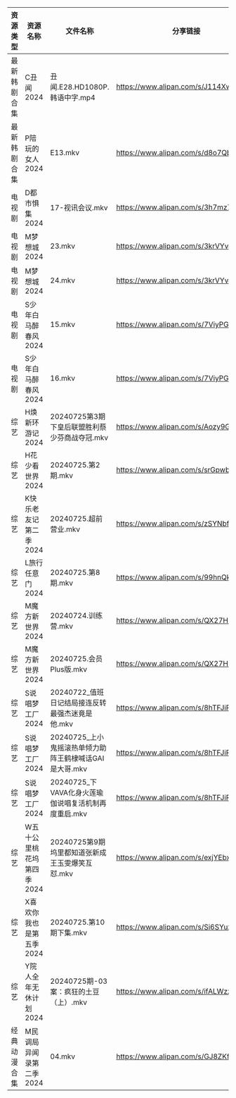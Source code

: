 | 资源类型   | 资源名称            | 文件名称                                | 分享链接                                 | 更新时间                |
| ------ | --------------- | ----------------------------------- | ------------------------------------ | ------------------- |
| 最新韩剧合集 | C丑闻2024         | 丑闻.E28.HD1080P.韩语中字.mp4             | https://www.alipan.com/s/J114XwZcFVg | 2024-07-25 14:08:58 |
| 最新韩剧合集 | P陪玩的女人2024      | E13.mkv                             | https://www.alipan.com/s/d8o7QbXUREf | 2024-07-25 00:09:10 |
| 电视剧    | D都市惧集2024       | 17-视讯会议.mkv                         | https://www.alipan.com/s/3h7mz7XVT7D | 2024-07-25 14:05:20 |
| 电视剧    | M梦想城2024        | 23.mkv                              | https://www.alipan.com/s/3krVYvJuSK6 | 2024-07-25 00:05:44 |
| 电视剧    | M梦想城2024        | 24.mkv                              | https://www.alipan.com/s/3krVYvJuSK6 | 2024-07-25 00:05:44 |
| 电视剧    | S少年白马醉春风2024    | 15.mkv                              | https://www.alipan.com/s/7ViyPGoKdyN | 2024-07-25 14:06:11 |
| 电视剧    | S少年白马醉春风2024    | 16.mkv                              | https://www.alipan.com/s/7ViyPGoKdyN | 2024-07-25 14:06:10 |
| 综艺     | H焕新环游记2024      | 20240725第3期下皇后联盟胜利蔡少芬商战夺冠.mkv       | https://www.alipan.com/s/Aozy9GBZZwu | 2024-07-25 14:07:22 |
| 综艺     | H花少看世界2024      | 20240725.第2期.mkv                    | https://www.alipan.com/s/srGpwbWtkD9 | 2024-07-25 14:07:28 |
| 综艺     | K快乐老友记第二季2024   | 20240725.超前营业.mkv                   | https://www.alipan.com/s/zSYNbf4cpYQ | 2024-07-25 14:07:36 |
| 综艺     | L旅行任意门2024      | 20240725.第8期.mkv                    | https://www.alipan.com/s/99hnQkWKkeJ | 2024-07-25 14:07:40 |
| 综艺     | M魔方新世界2024      | 20240724.训练营.mkv                    | https://www.alipan.com/s/QX27Hz4Mb8P | 2024-07-25 14:07:52 |
| 综艺     | M魔方新世界2024      | 20240725.会员Plus版.mkv                | https://www.alipan.com/s/QX27Hz4Mb8P | 2024-07-25 14:07:51 |
| 综艺     | S说唱梦工厂2024      | 20240722_值班日记结局接连反转最强杰迷竟是他.mkv      | https://www.alipan.com/s/8hTFJiRBK62 | 2024-07-25 14:08:21 |
| 综艺     | S说唱梦工厂2024      | 20240725_上小鬼摇滚热单倾力助阵王鹤棣喊话GAI是大哥.mkv | https://www.alipan.com/s/8hTFJiRBK62 | 2024-07-25 14:08:21 |
| 综艺     | S说唱梦工厂2024      | 20240725_下VAVA化身火莲瑜伽说唱复活机制再度重启.mkv  | https://www.alipan.com/s/8hTFJiRBK62 | 2024-07-25 14:08:21 |
| 综艺     | W五十公里桃花坞第四季2024 | 20240725第9期坞里都知道张新成王玉雯爆笑互怼.mkv      | https://www.alipan.com/s/exjYEbxNRBJ | 2024-07-25 14:08:29 |
| 综艺     | X喜欢你我也是第五季2024  | 20240725.第10期下集.mkv                 | https://www.alipan.com/s/Si6SYux7pfw | 2024-07-25 14:08:40 |
| 综艺     | Y院人全年无休计划2024   | 20240725期-03案：疯狂的土豆（上）.mkv          | https://www.alipan.com/s/ifALWzzshRd | 2024-07-25 14:08:47 |
| 经典动漫合集 | M民调局异闻录第二季2024  | 04.mkv                              | https://www.alipan.com/s/GJ8ZKfQsEVN | 2024-07-25 12:05:55 |
